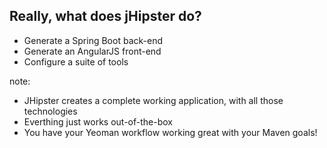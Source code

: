 ##  Really, what does jHipster do?

- Generate a Spring Boot back-end
- Generate an AngularJS front-end
- Configure a suite of tools

note:
- JHipster creates a complete working application, with all those technologies
- Everthing just works out-of-the-box
- You have your Yeoman workflow working great with your Maven goals!

